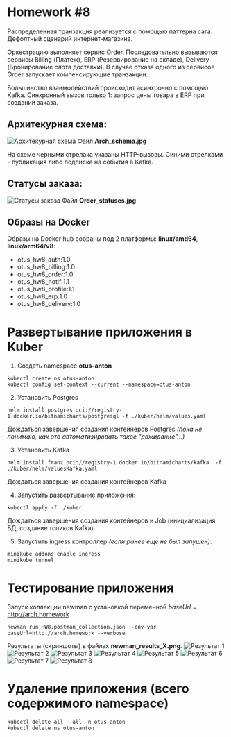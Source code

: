 # Homework #8

Распределенная транзакция реализуется с помощью паттерна сага. Дефолтный сценарий интернет-магазина.

Оркестрацию выполняет сервис Order. Последовательно вызываются сервисы Billing (Платеж), ERP (Резервирование на складе), Delivery (Бронирование слота доставки). В случае отказа одного из сервисов Order запускает компенсирующие транзакции.

Большинство взаимодействий происходит асинхронно с помощью Kafka. Синхронный вызов только 1: запрос цены товара в ERP при создании заказа.

## Архитекурная схема:
![Архитекурная схема](Arch_schema.jpg?raw=true "Архитекурная схема")
Файл **Arch_schema.jpg**

На схеме черными стрелака указаны HTTP-вызовы. Синими стрелками - публикация либо подписка на события в Kafka.


## Статусы заказа:
![Статусы заказа](Order_statuses.jpg?raw=true "Статусы заказа")
Файл **Order_statuses.jpg**

## Образы на Docker
Образы на Docker hub cобраны под 2 платформы: **linux/amd64**, **linux/arm64/v8**:
- otus_hw8_auth:1.0
- otus_hw8_billing:1.0
- otus_hw8_order:1.0
- otus_hw8_notif:1.1
- otus_hw8_profile:1.1
- otus_hw8_erp:1.0
- otus_hw8_delivery:1.0

# Развертывание приложения в Kuber
1. Создать namespace **otus-anton**
```
kubectl create ns otus-anton
kubectl config set-context --current --namespace=otus-anton
```

2. Установить Postgres
```
helm install postgres oci://registry-1.docker.io/bitnamicharts/postgresql -f ./kuber/helm/values.yaml
```
Дождаться завершения создания контейнеров Postgres _(пока не понимаю, как это автоматизировать такое "дожидание"...)_

3. Установить Kafka
```
helm install franz oci://registry-1.docker.io/bitnamicharts/kafka  -f ./kuber/helm/valuesKafka.yaml
```
Дождаться завершения создания контейнеров Kafka

4. Запустить развертывание приложения:
```
kubectl apply -f ./kuber
```
Дождаться завершения создания контейнеров и Job (инициализация БД, создание топиков Kafka).

5. Запустить ingress контроллер _(если ранее еще не был запущен)_:
```
minikube addons enable ingress
minikube tunnel
```

# Тестирование приложения
Запуск коллекции newman с установкой переменной _baseUrl_ = http://arch.homework
```
newman run HW8.postman_collection.json --env-var baseUrl=http://arch.homework --verbose
```

Результаты (скриншоты) в файлах **newman_results_X.png**.
![Результат 1](newman_results_1.png?raw=true "Результат 1")
![Результат 2](newman_results_2.png?raw=true "Результат 2")
![Результат 3](newman_results_3.png?raw=true "Результат 3")
![Результат 4](newman_results_4.png?raw=true "Результат 4")
![Результат 5](newman_results_5.png?raw=true "Результат 5")
![Результат 6](newman_results_6.png?raw=true "Результат 6")
![Результат 7](newman_results_7.png?raw=true "Результат 7")
![Результат 8](newman_results_8.png?raw=true "Результат 8")

# Удаление приложения (всего содержимого namespace)
```
kubectl delete all --all -n otus-anton
kubectl delete ns otus-anton
```